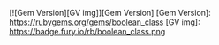 [![Gem Version][GV img]][Gem Version]
[Gem Version]: https://rubygems.org/gems/boolean_class
[GV img]: https://badge.fury.io/rb/boolean_class.png

